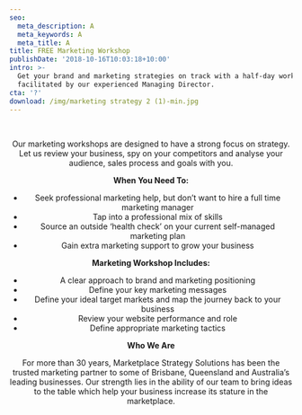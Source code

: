 ```yaml
---
seo:
  meta_description: A
  meta_keywords: A
  meta_title: A
title: FREE Marketing Workshop
publishDate: '2018-10-16T10:03:18+10:00'
intro: >-
  Get your brand and marketing strategies on track with a half-day workshop
  facilitated by our experienced Managing Director.
cta: '?'
download: /img/marketing strategy 2 (1)-min.jpg
---
```

<br>

<Center>

<p>

Our marketing workshops are designed to have a strong focus on strategy. Let us review your business, spy on your competitors and analyse your audience, sales process and goals with you. 

</p>

<p>

**When You Need To:**

* Seek professional marketing help, but don’t want to hire a full time marketing manager
* Tap into a professional mix of skills
* Source an outside ‘health check’ on your current self-managed marketing plan
* Gain extra marketing support to grow your business 

</p>

<p>

**Marketing Workshop Includes:**

* A clear approach to brand and marketing positioning
* Define your key marketing messages
* Define your ideal target markets and map the journey back to your business
* Review your website performance and role 
* Define appropriate marketing tactics

</p>

<p>

**Who We Are**

</p>

<p>

For more than 30 years, Marketplace Strategy Solutions has been the trusted marketing partner to some of Brisbane, Queensland and Australia’s leading businesses. Our strength lies in the ability of our team to bring ideas to the table which help your business increase its stature in the marketplace.

</p>

<Center/>
